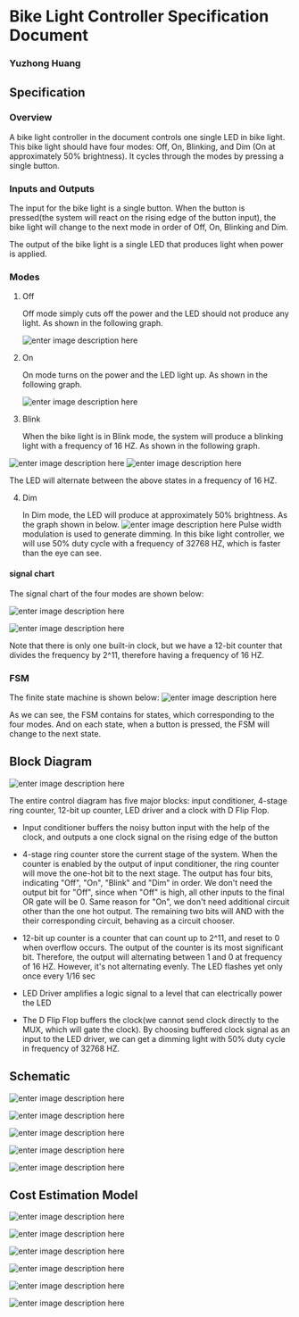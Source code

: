 # Bike Light Controller Specification Document

### Yuzhong Huang

## Specification 

### Overview

A bike light controller in the document controls one single LED in bike light. This bike light should have four modes:  Off, On, Blinking, and Dim (On at approximately 50% brightness). It cycles through the modes by pressing a single button.

### Inputs and Outputs

The input for the bike light is a single button. When the button is pressed(the system will react on the rising edge of the button input), the bike light will change to the next mode in order of Off, On, Blinking and Dim.

The output of the bike light is a single LED that produces light when power is applied. 

### Modes

 1. Off

	Off mode	simply cuts off the power and the LED should not produce any light. As shown in the following graph.

	![enter image description here](https://lh3.googleusercontent.com/C4PX3fGGcOauuMFMlRSqa882qeCtrUTb-qariMtJ-6E=s200 "off.png") 

 2. On

	On mode turns on the power and the LED light up. As shown in the following graph.

	![enter image description here](https://lh3.googleusercontent.com/-Ovo5VMT4EU0/VkVIQEFPdJI/AAAAAAAAAL0/bQd3o-mGDT4/s200/on.jpg "on.jpg")

 3. Blink

	When the bike light is in Blink mode, the system will produce a blinking light with a frequency of 16 HZ. As shown in the following graph.
	
  ![enter image description here](https://lh3.googleusercontent.com/C4PX3fGGcOauuMFMlRSqa882qeCtrUTb-qariMtJ-6E=s200 "off.png")      ![enter image description here](https://lh3.googleusercontent.com/-Ovo5VMT4EU0/VkVIQEFPdJI/AAAAAAAAAL0/bQd3o-mGDT4/s200/on.jpg "on.jpg")

The LED will alternate between the above states in a frequency of 16 HZ.
 
 4. Dim
 
	 In Dim mode, the LED will produce at approximately 50% brightness. As the graph shown in below.
	 ![enter image description here](https://lh3.googleusercontent.com/-jbIPjkMWOP4/VkVLKf3fMKI/AAAAAAAAAMI/UQZiqt21ADA/s200/dim.png "dim.png")
	Pulse width modulation is used to generate dimming. In this bike light controller, we will use 50% duty cycle with a frequency of 32768 HZ, which is faster than the eye can see.

#### signal chart
	
The signal chart of the four modes are shown below:

![enter image description here](https://lh3.googleusercontent.com/-83BCxO8T_7E/VkeLMWzD5yI/AAAAAAAAANM/c7lLgc30nVg/s600/diagram_part1.png "diagram_part1.png")

![enter image description here](https://lh3.googleusercontent.com/-U4TThUbYP54/VkeLTrBWDOI/AAAAAAAAANY/l7WUGOlMEok/s600/diagram_part2.png "diagram_part2.png")

Note that there is only one built-in clock, but we have a 12-bit counter that divides the frequency by 2^11, therefore having a frequency of 16 HZ.
	
### FSM

The finite state machine is shown below:
![enter image description here](https://lh3.googleusercontent.com/-cr0QzytSkHw/VkVLqjpSxNI/AAAAAAAAAMg/cvZE_fi3_to/s600/fsm.png "fsm.png")

As we can see, the FSM contains for states, which corresponding to the four modes. And on each state, when a button is pressed, the FSM will change to the next state.

## Block Diagram

![enter image description here](https://lh3.googleusercontent.com/HpmnIADoj0Py4st7r5XCef9PF-LZJQfu8Q_W5FdzXZM=s0 "block diagram.png")

The entire control diagram has five major blocks: input conditioner, 4-stage ring counter, 12-bit up counter, LED driver and a clock with D Flip Flop.

 - Input conditioner buffers the noisy button input with the help of the clock, and outputs a one clock signal on the rising edge of the button

 - 4-stage ring counter store the current stage of the system. When the counter is enabled by the output of input conditioner, the ring counter will move the one-hot bit to the next stage. The output has four bits, indicating "Off", "On", "Blink" and "Dim" in order. We don't need the output bit for "Off", since when "Off" is high, all other inputs to the final OR gate will be 0. Same reason for "On", we don't need additional circuit other than the one hot output. The remaining two bits will AND with the their corresponding circuit, behaving as a circuit chooser.

 - 12-bit up counter is a counter that can count up to 2^11, and reset to 0 when overflow occurs. The output of the counter is its most significant bit. Therefore, the output will alternating between 1 and 0 at frequency of 16 HZ. However, it's not alternating evenly. The LED flashes yet only once every 1/16 sec

 - LED Driver amplifies a logic signal to a level that can electrically power the LED

 - The D Flip Flop buffers the clock(we cannot send clock directly to the MUX, which will gate the clock). By choosing buffered clock signal as an input to the LED driver, we can get a dimming light with 50% duty cycle in frequency of 32768 HZ. 



## Schematic

![enter image description here](https://lh3.googleusercontent.com/-hGsoDB9B7QY/VkeY_ByOHEI/AAAAAAAAAOA/G_mYUBtsB0I/s0/12-bit+counter.png "12-bit counter.png")

![enter image description here](https://lh3.googleusercontent.com/-REucSxs8i0U/VkfEmXZE24I/AAAAAAAAAPE/_G8UxAU0UCM/s0/input_conditioner.png "input_conditioner.png")

![enter image description here](https://lh3.googleusercontent.com/-8oMGmMI3aNg/VkfImuGs__I/AAAAAAAAAPU/-k7rK3aXIyw/s0/1-bit+adder.png "1-bit adder.png")

![enter image description here](https://lh3.googleusercontent.com/-3QJV6bbrp-w/VkfIrGdBSzI/AAAAAAAAAPg/uN5qICsOUek/s0/6-bit+adder.png "6-bit adder.png")

![enter image description here](https://lh3.googleusercontent.com/-Ah_6Pate6ng/VkfI0LxLlOI/AAAAAAAAAPs/rNRVL6PTJxc/s0/check_33.png "check_33.png")

## Cost Estimation Model

![enter image description here](https://lh3.googleusercontent.com/-bLLvhjX0Uow/VkfOv_bFFoI/AAAAAAAAAQU/KkS9fu6geTM/s0/1-bit+adder.png "1-bit adder_cost.png")

![enter image description here](https://lh3.googleusercontent.com/-SIYSMVjc_FY/VkfO2s869vI/AAAAAAAAAQc/8fkhzjavdls/s0/6-bit+adder.png "6-bit adder_cost.png")

![enter image description here](https://lh3.googleusercontent.com/-H1p0kHvBEOQ/VkfO7HTAbaI/AAAAAAAAAQo/FlUzJeBFy6g/s0/12-bit+up+counter.png "12-bit up counter_cost.png")

![enter image description here](https://lh3.googleusercontent.com/-ULcMO1jb1Ik/VkfPDrwhTBI/AAAAAAAAAQ4/4CNtTpbF--g/s0/check_33.png "check_33_cost.png")

![enter image description here](https://lh3.googleusercontent.com/-lqdOTVNXUVU/VkfPICdrqbI/AAAAAAAAARE/tGagX1Dg7As/s0/input_conditioner.png "input_conditioner_cost.png")

![enter image description here](https://lh3.googleusercontent.com/-i8IcmrGpEMY/VkgErtkUe1I/AAAAAAAAASM/05lqYxYvg98/s0/whole_system_cost.png "whole_system_cost.png")